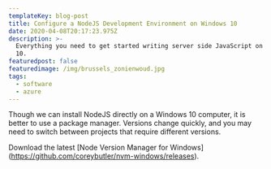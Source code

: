 ```yaml
---
templateKey: blog-post
title: Configure a NodeJS Development Environment on Windows 10
date: 2020-04-08T20:17:23.975Z
description: >-
  Everything you need to get started writing server side JavaScript on Windows
  10.
featuredpost: false
featuredimage: /img/brussels_zonienwoud.jpg
tags:
  - software
  - azure
---
```

Though we can install NodeJS directly on a Windows 10 computer, it is better to use a package manager. Versions change quickly, and you may need to switch between projects that require different versions. 

Download the latest \[Node Version Manager for Windows](https://github.com/coreybutler/nvm-windows/releases).